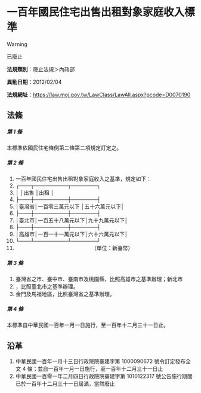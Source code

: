 # 一百年國民住宅出售出租對象家庭收入標準
> [!WARNING]
> 已廢止

**法規類別**：廢止法規＞內政部

**異動日期**：2012/02/04  

**法規網址**：https://law.moj.gov.tw/LawClass/LawAll.aspx?pcode=D0070190



## 法條
##### 第 1 條
本標準依國民住宅條例第二條第二項規定訂定之。

##### 第 2 條
1. 一百年國民住宅出售出租對象家庭收入之基準，規定如下︰
1. ┌───┬─────────┬───────┐
1. │      │出售              │出租          │
1. ├───┼─────────┼───────┤
1. │臺灣省│一百零三萬元以下  │五十六萬元以下│
1. ├───┼─────────┼───────┤
1. │臺北市│一百五十八萬元以下│九十九萬元以下│
1. ├───┼─────────┼───────┤
1. │高雄市│一百一十一萬元以下│六十六萬元以下│
1. └───┴─────────┴───────┘
1. 　　　　　　　　　　　　　　　（單位：新臺幣）

##### 第 3 條
1. 臺灣省之市、臺中市、臺南市及桃園縣，比照高雄市之基準辦理；新北市
1. ，比照臺北市之基準辦理。
1. 金門及馬祖地區，比照臺灣省之基準辦理。

##### 第 4 條
本標準自中華民國一百年一月一日施行，至一百年十二月三十一日止。

## 沿革
1. 中華民國一百年一月十三日行政院院臺建字第 1000090672 號令訂定發布全文 4  條；並自一百年一月一日施行，至一百年十二月三十一日止
1. 中華民國一百零一年二月四日行政院院臺建字第 1010122317 號公告施行期間已於一百年十二月三十一日屆滿，當然廢止
